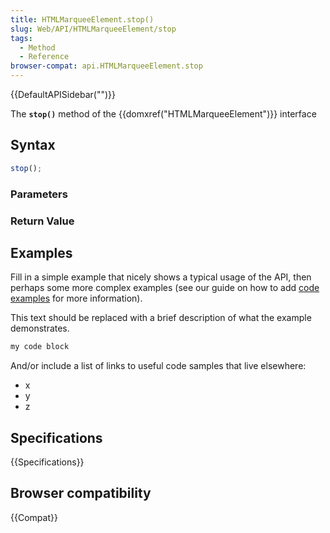```yaml
---
title: HTMLMarqueeElement.stop()
slug: Web/API/HTMLMarqueeElement/stop
tags:
  - Method
  - Reference
browser-compat: api.HTMLMarqueeElement.stop
---
```

{{DefaultAPISidebar("")}}

The **`stop()`** method of the {{domxref("HTMLMarqueeElement")}} interface 

## Syntax

```js
stop();
```

### Parameters



### Return Value



## Examples

Fill in a simple example that nicely shows a typical usage of the API, then perhaps some more complex examples (see our guide on how to add [code examples](/en-US/docs/MDN/Contribute/Structures/Code_examples) for more information).

This text should be replaced with a brief description of what the example demonstrates.

```js
my code block
```

And/or include a list of links to useful code samples that live elsewhere:

*   x
*   y
*   z

## Specifications

{{Specifications}}

## Browser compatibility

{{Compat}}

